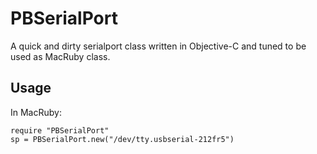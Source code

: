 PBSerialPort
============

A quick and dirty serialport class written in Objective-C and tuned to be used as MacRuby class.

Usage
-----

In MacRuby:
    
    require "PBSerialPort"
    sp = PBSerialPort.new("/dev/tty.usbserial-212fr5")